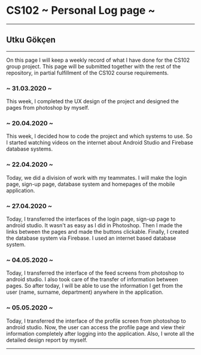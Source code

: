 # CS102 ~ Personal Log page ~
****
## Utku Gökçen
****

On this page I will keep a weekly record of what I have done for the CS102 group project. This page will be submitted together with the rest of the repository, in partial fulfillment of the CS102 course requirements.

### ~ 31.03.2020 ~
This week, I completed the UX design of the project and designed the pages from photoshop by myself.

### ~ 20.04.2020 ~
This week, I decided how to code the project and which systems to use. So I started watching videos on the internet about Android Studio and Firebase database systems.
### ~ 22.04.2020 ~
Today, we did a division of work with my teammates. I will make the login page, sign-up page, database system and homepages of the mobile application.
### ~ 27.04.2020 ~
Today, I transferred the interfaces of the login page, sign-up page to android studio. It wasn't as easy as I did in Photoshop. Then I made the links between the pages and made the buttons clickable. Finally, I created the database system via Firebase. I used an internet based database system.
### ~ 04.05.2020 ~
Today, I transferred the interface of the feed screens from photoshop to android studio. I also took care of the transfer of information between pages. So after today, I will be able to use the information I get from the user (name, surname, department) anywhere in the application.
### ~ 05.05.2020 ~
Today, I transferred the interface of the profile screen from photoshop to android studio. Now, the user can access the profile page and view their information completely after logging into the application. Also, I wrote all the detailed design report by myself.
****
